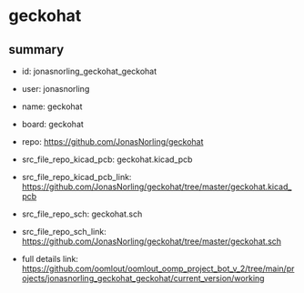 # geckohat
 
## summary 
* id: jonasnorling_geckohat_geckohat
* user: jonasnorling
* name: geckohat
* board: geckohat
* repo: https://github.com/JonasNorling/geckohat
* src_file_repo_kicad_pcb: geckohat.kicad_pcb
* src_file_repo_kicad_pcb_link: https://github.com/JonasNorling/geckohat/tree/master/geckohat.kicad_pcb


* src_file_repo_sch: geckohat.sch
* src_file_repo_sch_link: https://github.com/JonasNorling/geckohat/tree/master/geckohat.sch
* full details link: https://github.com/oomlout/oomlout_oomp_project_bot_v_2/tree/main/projects/jonasnorling_geckohat_geckohat/current_version/working  







